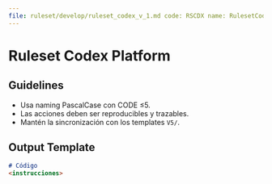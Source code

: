 ```yaml
---
file: ruleset/develop/ruleset_codex_v_1.md code: RSCDX name: RulesetCodex version: v1.0.0 date: 2025-08-24 owner: "AingZ_Platform · RwB" status: draft
---
```


# Ruleset Codex Platform

## Guidelines
- Usa naming PascalCase con CODE ≤5.
- Las acciones deben ser reproducibles y trazables.
- Mantén la sincronización con los templates `V5/`.

## Output Template
```markdown
# Código
<instrucciones>
```
